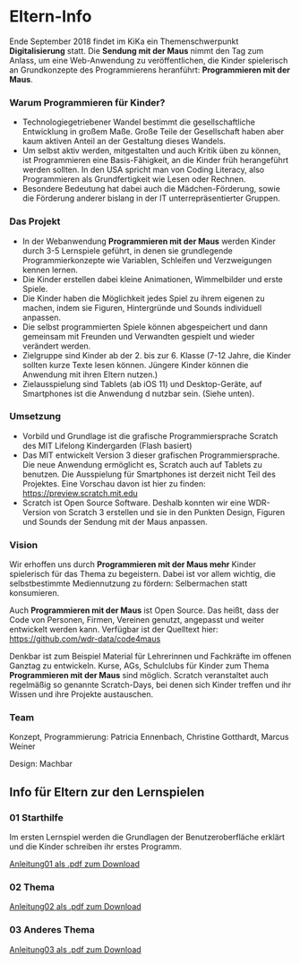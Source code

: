 # Eltern-Info

Ende September 2018 findet im KiKa ein Themenschwerpunkt **Digitalisierung** statt. Die **Sendung mit der Maus** nimmt den Tag zum Anlass, um eine Web-Anwendung zu veröffentlichen, die Kinder spielerisch an Grundkonzepte des Programmierens heranführt: **Programmieren mit der Maus**.

### Warum Programmieren für Kinder?
- Technologiegetriebener Wandel bestimmt die gesellschaftliche Entwicklung in großem Maße. Große Teile der Gesellschaft haben aber kaum aktiven Anteil an der Gestaltung dieses Wandels.
- Um selbst aktiv werden, mitgestalten und auch Kritik üben zu können, ist Programmieren eine Basis-Fähigkeit, an die Kinder früh herangeführt werden sollten. In den USA spricht man von Coding Literacy, also Programmieren als Grundfertigkeit wie Lesen oder Rechnen.
- Besondere Bedeutung hat dabei auch die Mädchen-Förderung, sowie die Förderung anderer bislang in der IT unterrepräsentierter Gruppen.

### Das Projekt
- In der Webanwendung **Programmieren mit der Maus** werden Kinder durch 3-5 Lernspiele geführt, in denen sie grundlegende Programmierkonzepte wie Variablen, Schleifen und Verzweigungen kennen lernen.
- Die Kinder erstellen dabei kleine Animationen, Wimmelbilder und erste Spiele.
- Die Kinder haben die Möglichkeit jedes Spiel zu ihrem eigenen zu machen, indem sie Figuren, Hintergründe und Sounds individuell anpassen.
- Die selbst programmierten Spiele können abgespeichert und dann gemeinsam mit Freunden und Verwandten gespielt und wieder verändert werden.
- Zielgruppe sind Kinder ab der 2. bis zur 6. Klasse (7-12 Jahre, die Kinder sollten kurze Texte lesen können. Jüngere Kinder können die Anwendung mit ihren Eltern nutzen.)
- Zielausspielung sind Tablets (ab iOS 11) und Desktop-Geräte, auf Smartphones ist die Anwendung d nutzbar sein. (Siehe unten).

### Umsetzung
- Vorbild und Grundlage ist die grafische Programmiersprache Scratch des MIT Lifelong Kindergarden (Flash basiert)
- Das MIT entwickelt Version 3 dieser grafischen Programmiersprache. Die neue Anwendung ermöglicht es, Scratch auch auf Tablets zu benutzen. Die Ausspielung für Smartphones ist derzeit nicht Teil des Projektes. Eine Vorschau davon ist hier zu finden: https://preview.scratch.mit.edu
- Scratch ist Open Source Software. Deshalb konnten wir eine WDR-Version von Scratch 3 erstellen und sie in den Punkten Design, Figuren und Sounds der Sendung mit der Maus anpassen.

### Vision
Wir erhoffen uns durch **Programmieren mit der Maus mehr** Kinder spielerisch für das Thema zu begeistern. Dabei ist vor allem wichtig, die selbstbestimmte Mediennutzung zu fördern: Selbermachen statt konsumieren.

Auch **Programmieren mit der Maus** ist Open Source. Das heißt, dass der Code von Personen, Firmen, Vereinen genutzt, angepasst und weiter entwickelt werden kann. Verfügbar ist der Quelltext hier: https://github.com/wdr-data/code4maus

Denkbar ist zum Beispiel Material für Lehrerinnen und Fachkräfte im offenen Ganztag zu entwickeln. Kurse, AGs, Schulclubs für Kinder zum Thema **Programmieren mit der Maus** sind möglich. Scratch veranstaltet auch regelmäßig so genannte Scratch-Days, bei denen sich Kinder treffen und ihr Wissen und ihre Projekte austauschen.

### Team

Konzept, Programmierung: Patricia Ennenbach, Christine Gotthardt, Marcus Weiner

Design: Machbar


## Info für Eltern zur den Lernspielen

### 01 Starthilfe

Im ersten Lernspiel werden die Grundlagen der Benutzeroberfläche erklärt und die Kinder schreiben ihr erstes Programm.

[Anleitung01 als .pdf zum Download]()

### 02 Thema
[Anleitung02 als .pdf zum Download]()

### 03 Anderes Thema
[Anleitung03 als .pdf zum Download]()
